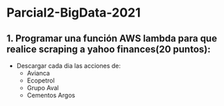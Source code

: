 # Parcial2-BigData-2021

## 1. Programar una función AWS lambda para que realice scraping a yahoo finances(20 puntos): 
* Descargar cada dia las acciones de: 
    * Avianca 
    * Ecopetrol 
    * Grupo Aval 
    * Cementos Argos  

